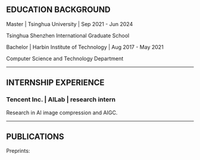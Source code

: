 ## EDUCATION BACKGROUND

 Master  \| Tsinghua University \| Sep 2021 - Jun 2024
 
 Tsinghua Shenzhen International Graduate School 


 Bachelor \| Harbin Institute of Technology \| Aug 2017 - May 2021
 
 Computer Science and Technology Department 
 
---


## INTERNSHIP EXPERIENCE

### Tencent Inc. | AILab | research intern

Research in AI image compression and AIGC.


---

## PUBLICATIONS

Preprints: 




